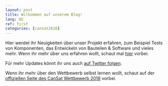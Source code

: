 ```yaml
---
layout: post
title: Wilkommen auf unserem Blog!
lang: DE
ref: first
categories: [cansat2018]
---
```


Hier werdet ihr Neuigkeiten über unser Projekt erfahren, zum Beispiel Tests von Komponenten,
das Entwickeln von Bauteilen & Software und vieles mehr.
Wenn ihr mehr über uns erfahren wollt, schaut mal [hier](https://apoapsishgv.github.io/about/) vorbei.

Für mehr Updates könnt ihr uns auch [auf Twitter folgen](https://twitter.com/Apoapsis_HGV).

Wenn ihr mehr über den Wettbewerb selbst lernen wollt, schaut auf der [offiziellen Seite des CanSat Wettbewerb 2018](https://www.cansat.de/) vorbei.
